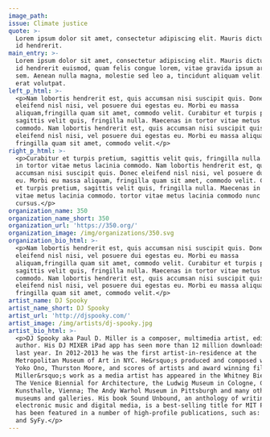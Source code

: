 ```yaml
---
image_path:
issue: Climate justice
quote: >-
  Lorem ipsum dolor sit amet, consectetur adipiscing elit. Mauris dictum, ipsum
  id hendrerit.
main_entry: >-
  Lorem ipsum dolor sit amet, consectetur adipiscing elit. Mauris dictum, ipsum
  id hendrerit euismod, quam felis congue lorem, vitae gravida ipsum arcu eget
  sem. Aenean nulla magna, molestie sed leo a, tincidunt aliquam velit. Aliquam
  erat volutpat.
left_p_html: >-
  <p>Nam lobortis hendrerit est, quis accumsan nisi suscipit quis. Donec
  eleifend nisl nisi, vel posuere dui egestas eu. Morbi eu massa
  aliquam,fringilla quam sit amet, commodo velit. Curabitur et turpis pretium,
  sagittis velit quis, fringilla nulla. Maecenas in tortor vitae metus lacinia
  commodo. Nam lobortis hendrerit est, quis accumsan nisi suscipit quis. Donec
  eleifend nisl nisi, vel posuere dui egestas eu. Morbi eu massa aliquam,
  fringilla quam sit amet, commodo velit.</p>
right_p_html: >-
  <p>Curabitur et turpis pretium, sagittis velit quis, fringilla nulla. Maecenas
  in tortor vitae metus lacinia commodo. Nam lobortis hendrerit est, quis
  accumsan nisi suscipit quis. Donec eleifend nisl nisi, vel posuere dui egestas
  eu. Morbi eu massa aliquam, fringilla quam sit amet, commodo velit. Curabitur
  et turpis pretium, sagittis velit quis, fringilla nulla. Maecenas in tortor
  vitae metus lacinia commodo. tortor vitae metus lacinia commodo nunc rutrum
  cursus.</p>
organization_name: 350
organization_name_short: 350
organization_url: 'https://350.org/'
organization_image: /img/organizations/350.svg
organization_bio_html: >-
  <p>Nam lobortis hendrerit est, quis accumsan nisi suscipit quis. Donec
  eleifend nisl nisi, vel posuere dui egestas eu. Morbi eu massa
  aliquam,fringilla quam sit amet, commodo velit. Curabitur et turpis pretium,
  sagittis velit quis, fringilla nulla. Maecenas in tortor vitae metus lacinia
  commodo. Nam lobortis hendrerit est, quis accumsan nisi suscipit quis. Donec
  eleifend nisl nisi, vel posuere dui egestas eu. Morbi eu massa aliquam,
  fringilla quam sit amet, commodo velit.</p>
artist_name: DJ Spooky
artist_name_short: DJ Spooky
artist_url: 'http://djspooky.com/'
artist_image: /img/artists/dj-spooky.jpg
artist_bio_html: >-
  <p>DJ Spooky aka Paul D. Miller is a composer, multimedia artist, editor and
  author. His DJ MIXER iPad app has seen more than 12 million downloads in the
  last year. In 2012-2013 he was the first artist-in-residence at the
  Metropolitan Museum of Art in NYC. He&rsquo;s produced and composed work for
  Yoko Ono, Thurston Moore, and scores of artists and award winning films.
  Miller&rsquo;s work as a media artist has appeared in the Whitney Biennial;
  The Venice Biennial for Architecture, the Ludwig Museum in Cologne, Germany;
  Kunsthalle, Vienna; The Andy Warhol Museum in Pittsburgh and many other
  museums and galleries. His book Sound Unbound, an anthology of writings on
  electronic music and digital media, is a best-selling title for MIT Press. He
  has been featured in a number of high-profile publications, such as: Elle, CNN
  and SyFy.</p>
---
```



